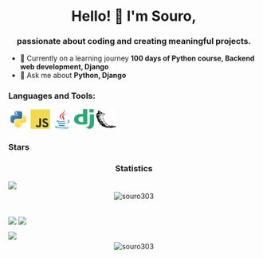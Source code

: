 <h1 align="center">Hello! 👋 I'm Souro,</h1>
<h3 align="center">passionate about <b>coding</b> and creating meaningful <b>projects</b>.</h3>

- 🌱 Currently on a learning journey **100 days of Python course, Backend web development, Django**<br>
- 💬 Ask me about **Python, Django**

</div><h3 align="left">Languages and Tools:</h3>
<p align="left">
<img src="https://raw.githubusercontent.com/teamedwardforever/Readme-Generator/71f25dd8b98329b168142a6b782a107b75eab178/svg/Skills/Languages/python-original.svg" alt="Python" width="40" height="40"/>
<img src="https://raw.githubusercontent.com/teamedwardforever/Readme-Generator/71f25dd8b98329b168142a6b782a107b75eab178/svg/Skills/Languages/javascript-original.svg" alt="Javascript" width="40" height="40"/>
<img src="https://raw.githubusercontent.com/teamedwardforever/Readme-Generator/71f25dd8b98329b168142a6b782a107b75eab178/svg/Skills/Languages/java-original.svg" alt="Java" width="40" height="40"/>
<img src="https://raw.githubusercontent.com/teamedwardforever/Readme-Generator/71f25dd8b98329b168142a6b782a107b75eab178/svg/Skills/Framework/django.svg" alt="Django" width="40" height="40"/>
<img src="https://raw.githubusercontent.com/teamedwardforever/Readme-Generator/71f25dd8b98329b168142a6b782a107b75eab178/svg/Skills/Framework/pocoo_flask-icon.svg" alt="Flask" width="40" height="40"/>
</p>


<h3 align="left">Stars</h3>
<h3 align="center">Statistics</h3>
<img src="https://user-images.githubusercontent.com/73097560/115834477-dbab4500-a447-11eb-908a-139a6edaec5c.gif">

<div align="center">
<img align="center" height="120em" src="https://github-readme-stats.vercel.app/api/top-langs/?username=souro303&layout=compact&theme=dark" alt=souro303 />
</div>
<br>
<p>  
<img align="center" src="http://github-profile-summary-cards.vercel.app/api/cards/profile-details?username=souro303&theme=algolia" height="150em" />
<img align="center" src="http://github-profile-summary-cards.vercel.app/api/cards/productive-time?username=souro303&theme=algolia" height="150em" />
</p>
<img src="https://user-images.githubusercontent.com/73097560/115834477-dbab4500-a447-11eb-908a-139a6edaec5c.gif">
<div align="center">
<img align="center" height="180em" src="https://github-readme-streak-stats.herokuapp.com/?user=souro303&theme=dark" alt="souro303" />
</div>
